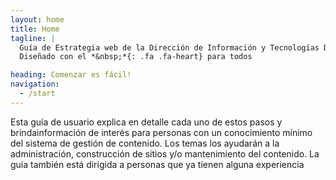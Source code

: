 ```yaml
---
layout: home
title: Home
tagline: |
  Guía de Estrategia web de la Dirección de Información y Tecnologías DSIT de la Universidad de Los Andes. Versión 1.0.0.
  Diseñado con el *&nbsp;*{: .fa .fa-heart} para todos

heading: Comenzar es fácil!
navigation:
  - /start
---
```


Esta guía de usuario explica en detalle cada uno de estos pasos y brindainformación de interés para personas con un conocimiento mínimo del sistema de gestión de contenido. 
Los temas los ayudarán a la administración, construcción de sitios y/o mantenimiento del contenido. La guía también está dirigida a personas que ya tienen alguna experiencia